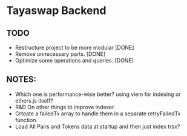 # Tayaswap Backend

## TODO
 * Restructure project to be more modular [DONE]
 * Remove unnecessary parts. [DONE]
 * Optimize some operations and queries. [DONE]


## NOTES:
 * Which one is performance-wise better? using viem for indexing or ethers.js itself?
 * R&D On other things to improve indexer.
 * Crteate a failedTx array to handle them in a separate retryFailedTx function.
 * Load All Pairs and Tokens data at startup and then just index trsx?
